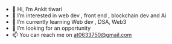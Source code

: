 - 👋 Hi, I’m Ankit tiwari
- 👀 I’m interested in web dev , front end , blockchain dev and Ai
- 🌱 I’m currently learning Web dev , DSA, Web3
- 💞️ I’m looking for an opportunity
- 📫 You can reach me on at0633750@gmail.com 

<!---
Ankitvnsbihar/Ankitvnsbihar is a ✨ special ✨ repository because its `README.md` (this file) appears on your GitHub profile.
You can click the Preview link to take a look at your changes.
--->
